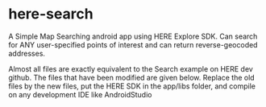# here-search
A Simple Map Searching android app using HERE Explore SDK. Can search for ANY user-specified points of interest and can return reverse-geocoded addresses.

Almost all files are exactly equivalent to the Search example on HERE dev github. The files that have been modified are given below. Replace the old files by the new files, put the HERE SDK in the app/libs folder, and compile on any development IDE like AndroidStudio

